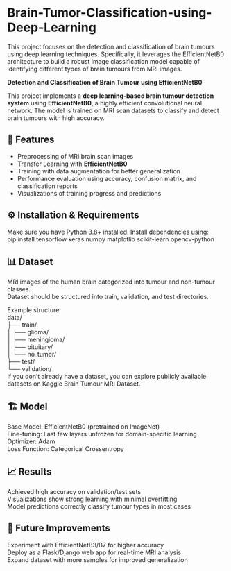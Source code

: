 # Brain-Tumor-Classification-using-Deep-Learning
This project focuses on the detection and classification of brain tumours using deep learning techniques. Specifically, it leverages the EfficientNetB0 architecture to build a robust image classification model capable of identifying different types of brain tumours from MRI images.


**Detection and Classification of Brain Tumour using EfficientNetB0**

This project implements a **deep learning-based brain tumour detection system** using **EfficientNetB0**, a highly efficient convolutional neural network. The model is trained on MRI scan datasets to classify and detect brain tumours with high accuracy.

## 🚀 **Features**
- Preprocessing of MRI brain scan images  
- Transfer Learning with **EfficientNetB0**  
- Training with data augmentation for better generalization  
- Performance evaluation using accuracy, confusion matrix, and classification reports  
- Visualizations of training progress and predictions  

## ⚙️ **Installation & Requirements**
Make sure you have Python 3.8+ installed. Install dependencies using:<br>
pip install tensorflow keras numpy matplotlib scikit-learn opencv-python

## 📊 **Dataset**
MRI images of the human brain categorized into tumour and non-tumour classes.<br>
Dataset should be structured into train, validation, and test directories.

Example structure:<br>
data/<br>
 ├── train/<br>
 │    ├── glioma/<br>
 │    ├── meningioma/<br>
 │    ├── pituitary/<br>
 │    └── no_tumor/<br>
 ├── test/<br>
 └── validation/<br>
If you don’t already have a dataset, you can explore publicly available datasets on Kaggle Brain Tumour MRI Dataset.

## 🏗️ **Model**<br>
Base Model: EfficientNetB0 (pretrained on ImageNet)<br>
Fine-tuning: Last few layers unfrozen for domain-specific learning<br>
Optimizer: Adam<br>
Loss Function: Categorical Crossentropy<br>

## 📈 **Results**<br>
Achieved high accuracy on validation/test sets<br>
Visualizations show strong learning with minimal overfitting<br>
Model predictions correctly classify tumour types in most cases<br>

## 📌 **Future Improvements**<br>
Experiment with EfficientNetB3/B7 for higher accuracy<br>
Deploy as a Flask/Django web app for real-time MRI analysis<br>
Expand dataset with more samples for improved generalization<br>
